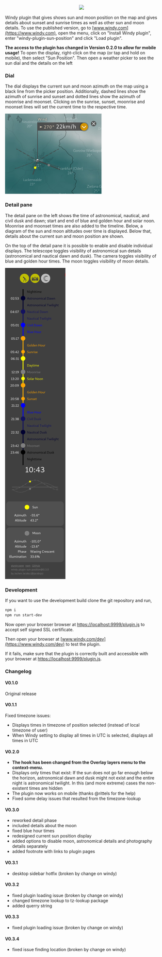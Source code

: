 <p align="center"><img src="https://www.windy.com/img/logo201802/logo-full-windycom-gray-v3.svg"></p>

Windy plugin that gives shows sun and moon position on the map and gives details about sunset and sunrise times as well as other sun and moon details. To use the published version, go to [www.windy.com](https://www.windy.com), open the menu, click on "Install Windy plugin", enter "windy-plugin-sun-position" and click "Load plugin".

**The access to the plugin has changed in Version 0.2.0 to allow for mobile usage!**
To open the display, right-click on the map (or tap and hold on mobile), then select "Sun Position". Then open a weather picker to see the sun dial and the details on the left

### Dial
The dial displays the current sun and moon azimuth on the map using a black line from the picker position. Additionally, dashed lines show the azimuth of sunrise and sunset and dotted lines show the azimuth of moonrise and moonset. Clicking on the sunrise, sunset, moonrise and moonset lines will set the current time to the respective time.

![Sun dial](pictures/sundial.jpg?raw=true "Sun dial")

### Detail pane
The detail pane on the left shows the time of astronomical, nautical, and civil dusk and dawn; start and end of blue and golden hour and solar noon. Moonrise and moonset times are also added to the timeline. Below, a diagram of the sun and moon altitudes over time is displayed. Below that, details about the current sun and moon position are shown.

On the top of the detail pane it is possible to enable and disable individual displays. The telescope toggles visibility of astronomical sun details (astronomical and nautical dawn and dusk). The camera toggles visibility of blue and golden hour times. The moon toggles visibility of moon details.

![Sun detail pane](pictures/sundetail.jpg?raw=true "Sun detail pane")

### Development
If you want to use the development build clone the git repository and run,
```sh
npm i
npm run start-dev
```
Now open your browser browser at [https://localhost:9999/plugin.js](https://localhost:9999/plugin.js) to accept self signed SSL certificate.

Then open your browser at [www.windy.com/dev](https://www.windy.com/dev) to test the plugin.

If it fails, make sure that the plugin is correctly built and accessible with your browser at [https://localhost:9999/plugin.js](https://localhost:9999/plugin.js).

### Changelog
#### V0.1.0
Original release
#### V0.1.1
Fixed timezone issues:
- Displays times in timezone of position selected (instead of local timezone of user)
- When Windy setting to display all times in UTC is selected, displays all times in UTC
#### V0.2.0
- **The hook has been changed from the Overlay layers menu to the context-menu.**
- Displays only times that exist: If the sun does not go far enough below the horizon, astronomical dawn and dusk might not exist and the entire night is astronomical twilight. In this (and more extreme) cases the non-existent times are hidden
- The plugin now works on mobile (thanks @rittels for the help)
- Fixed some delay issues that resulted from the timezone-lookup
#### V0.3.0
- reworked detail phase
- included details about the moon
- fixed blue hour times
- redesigned current sun position display
- added options to disable moon, astronomical details and photography details separately
- added footnote with links to plugin pages
#### V0.3.1
- desktop sidebar hotfix (broken by change on windy)
#### V0.3.2
- fixed plugin loading issue (broken by change on windy)
- changed timezone lookup to tz-lookup package
- added querry string
#### V0.3.3
- fixed plugin loading issue (broken by change on windy)
#### V0.3.4
- fixed issue finding location (broken by change on windy)
